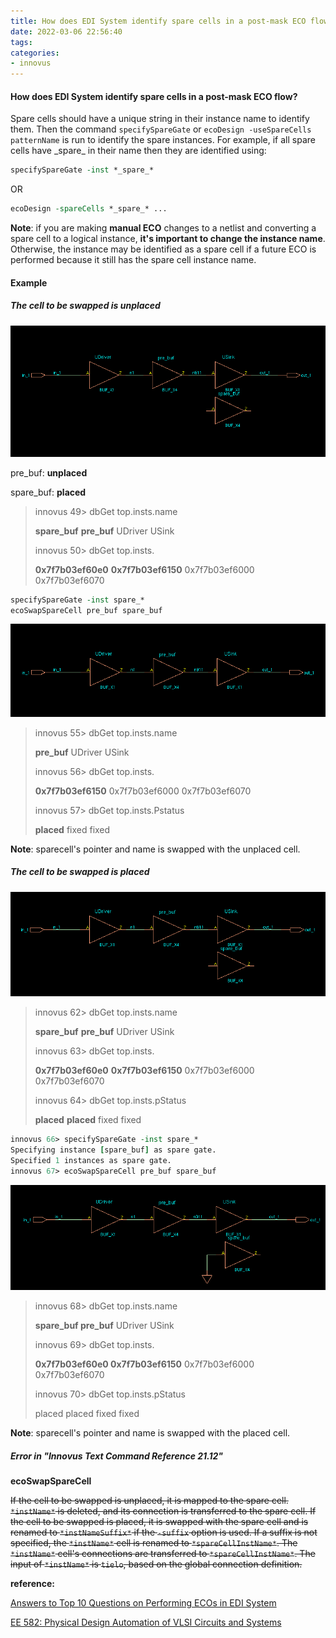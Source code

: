 ```yaml
---
title: How does EDI System identify spare cells in a post-mask ECO flow?
date: 2022-03-06 22:56:40
tags:
categories:
- innovus
---
```


#### How does EDI System identify spare cells in a post-mask ECO flow?

Spare cells should have a unique string in their instance name to identify them. Then the command `specifySpareGate` or `ecoDesign -useSpareCells patternName` is run to identify the spare instances. For example, if all spare cells have \_spare\_ in their name then they are identified using:

```tcl
specifySpareGate -inst *_spare_*
```

OR

```tcl
ecoDesign -spareCells *_spare_* ...
```

**Note**: if you are making **manual ECO** changes to a netlist and converting a spare cell to a logical instance, **it's important to change the instance name**. Otherwise, the instance may be identified as a spare cell if a future ECO is performed because it still has the spare cell instance name.

#### Example

##### The cell to be swapped is unplaced

![image-20220307002842020](EDI-post-mask-ECO-sparecell/image-20220307002842020.png)

pre_buf: **unplaced**

spare_buf: **placed**

> innovus 49> dbGet top.insts.name
>
> **spare_buf** **pre_buf** UDriver USink
>
> innovus 50> dbGet top.insts.
>
> **0x7f7b03ef60e0** **0x7f7b03ef6150** 0x7f7b03ef6000 0x7f7b03ef6070

```tcl
specifySpareGate -inst spare_*
ecoSwapSpareCell pre_buf spare_buf
```

![image-20220307003059068](EDI-post-mask-ECO-sparecell/image-20220307003059068.png)

> innovus 55> dbGet top.insts.name
>
> **pre_buf** UDriver USink
>
> innovus 56> dbGet top.insts.
>
> **0x7f7b03ef6150** 0x7f7b03ef6000 0x7f7b03ef6070
>
> innovus 57> dbGet top.insts.Pstatus
>
> **placed** fixed fixed

**Note**: sparecell's pointer and name is swapped with the unplaced cell.

##### The cell to be swapped is placed

![image-20220307004654614](EDI-post-mask-ECO-sparecell/image-20220307004654614.png)

> innovus 62> dbGet top.insts.name
>
> **spare_buf** **pre_buf** UDriver USink
>
> innovus 63> dbGet top.insts.
>
> **0x7f7b03ef60e0** **0x7f7b03ef6150** 0x7f7b03ef6000 0x7f7b03ef6070
>
> innovus 64> dbGet top.insts.pStatus
>
> **placed** **placed** fixed fixed

```tcl
innovus 66> specifySpareGate -inst spare_*
Specifying instance [spare_buf] as spare gate.
Specified 1 instances as spare gate.
innovus 67> ecoSwapSpareCell pre_buf spare_buf
```

![image-20220307005254488](EDI-post-mask-ECO-sparecell/image-20220307005254488.png)

> innovus 68> dbGet top.insts.name
>
> **spare_buf pre_buf** UDriver USink
>
> innovus 69> dbGet top.insts.
>
> **0x7f7b03ef60e0 0x7f7b03ef6150** 0x7f7b03ef6000 0x7f7b03ef6070
>
> innovus 70> dbGet top.insts.pStatus
>
> placed placed fixed fixed

**Note**: sparecell's pointer and name is swapped with the placed cell.



##### Error in "Innovus Text Command Reference 21.12"

**ecoSwapSpareCell**

~~If the cell to be swapped is unplaced, it is mapped to the spare cell. `*instName*` is deleted, and its connection is transferred to the spare cell. If the cell to be swapped is placed, it is swapped with the spare cell and is renamed to `*instNameSuffix*` if the `-suffix` option is used. If a suffix is not specified, the `*instName*` cell is renamed to `*spareCellInstName*`. The `*instName*` cell's connections are transferred to `*spareCellInstName*`. The input of `*instName*` is `tielo`, based on the global connection definition.~~



**reference:**

[Answers to Top 10 Questions on Performing ECOs in EDI System](https://community.cadence.com/cadence_blogs_8/b/di/posts/answers-to-frequently-asked-questions-when-performing-ecos-in-edi-system)

[EE 582: Physical Design Automation of VLSI Circuits and Systems](https://eecs.wsu.edu/~daehyun/teaching/2014_EE582/assignments/a10/a10.html)

